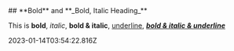 <div class="content-section">
<div class="section-container" markdown="1">
## **Bold** and **_Bold, Italic Heading_**


This is **bold**, _italic_, **bold & italic**, <ins>underline</ins>, **_<ins>bold & italic & underline</ins>_**
</div>
</div> 2023-01-14T03:54:22.816Z